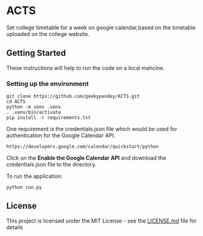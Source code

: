 # ACTS
Set college timetable for a week on google calendar,based on the timetable uploaded on the college website.

## Getting Started
These instructions will help to run the code on a local mahcine.

### Setting up the environment
```
git clone https://github.com/geekypandey/ACTS.git
cd ACTS
python -m venv .venv 
. .venv/bin/activate 
pip install -r requirements.txt
```
One requirement is the credentials.json file which would be used for authentication for the Google Calendar API.
```
https://developers.google.com/calendar/quickstart/python
```
Click on the **Enable the Google Calendar API** and download the credentials.json file to the directory.

To run the application:
```
python run.py
```

## License

This project is licensed under the MIT License - see the [LICENSE.md](LICENSE.md) file for details
